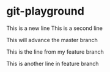 # git-playground
This is a new line
This is a second line

This will advance the master branch


This is the line from my feature branch

This is another line in feature branch
